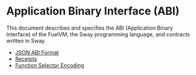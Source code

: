# Application Binary Interface (ABI)

This document describes and specifies the ABI (Application Binary Interface) of the FuelVM, the Sway programming language, and contracts written in Sway.

- [JSON ABI Format](./json_abi_format.md)
- [Receipts](./receipts.md)
- [Function Selector Encoding](./fn_selector_encoding.md)
